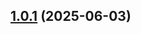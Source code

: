 ## [1.0.1](https://github.com/herveDarritchon/foundryvtt-swerpg/compare/v1.0.0...v1.0.1) (2025-06-03)
